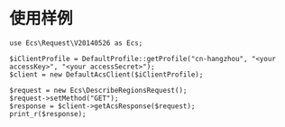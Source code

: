 # 使用样例
    use Ecs\Request\V20140526 as Ecs;
    
    $iClientProfile = DefaultProfile::getProfile("cn-hangzhou", "<your accessKey>", "<your accessSecret>");
    $client = new DefaultAcsClient($iClientProfile);
    
    $request = new Ecs\DescribeRegionsRequest();
    $request->setMethod("GET");
    $response = $client->getAcsResponse($request);
    print_r($response);